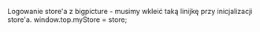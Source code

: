 

Logowanie store'a z bigpicture - musimy wkleić taką linijkę przy inicjalizacji store'a.
	window.top.myStore = store;